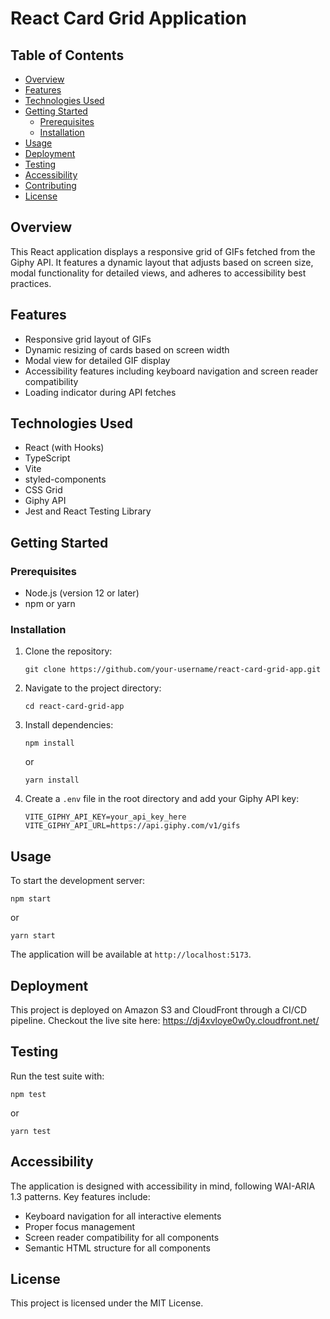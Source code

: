 # React Card Grid Application

## Table of Contents

- [Overview](#overview)
- [Features](#features)
- [Technologies Used](#technologies-used)
- [Getting Started](#getting-started)
  - [Prerequisites](#prerequisites)
  - [Installation](#installation)
- [Usage](#usage)
- [Deployment](#deployment)
- [Testing](#testing)
- [Accessibility](#accessibility)
- [Contributing](#contributing)
- [License](#license)

## Overview

This React application displays a responsive grid of GIFs fetched from the Giphy API. It features a dynamic layout that adjusts based on screen size, modal functionality for detailed views, and adheres to accessibility best practices.

## Features

- Responsive grid layout of GIFs
- Dynamic resizing of cards based on screen width
- Modal view for detailed GIF display
- Accessibility features including keyboard navigation and screen reader compatibility
- Loading indicator during API fetches

## Technologies Used

- React (with Hooks)
- TypeScript
- Vite
- styled-components
- CSS Grid
- Giphy API
- Jest and React Testing Library

## Getting Started

### Prerequisites

- Node.js (version 12 or later)
- npm or yarn

### Installation

1. Clone the repository:

   ```
   git clone https://github.com/your-username/react-card-grid-app.git
   ```

2. Navigate to the project directory:

   ```
   cd react-card-grid-app
   ```

3. Install dependencies:

   ```
   npm install
   ```

   or

   ```
   yarn install
   ```

4. Create a `.env` file in the root directory and add your Giphy API key:
   ```
   VITE_GIPHY_API_KEY=your_api_key_here
   VITE_GIPHY_API_URL=https://api.giphy.com/v1/gifs
   ```

## Usage

To start the development server:

```
npm start
```

or

```
yarn start
```

The application will be available at `http://localhost:5173`.

## Deployment

This project is deployed on Amazon S3 and CloudFront through a CI/CD pipeline.
Checkout the live site here: https://dj4xvloye0w0y.cloudfront.net/

## Testing

Run the test suite with:

```
npm test
```

or

```
yarn test
```

## Accessibility

The application is designed with accessibility in mind, following WAI-ARIA 1.3 patterns. Key features include:

- Keyboard navigation for all interactive elements
- Proper focus management
- Screen reader compatibility for all components
- Semantic HTML structure for all components

## License

This project is licensed under the MIT License.
